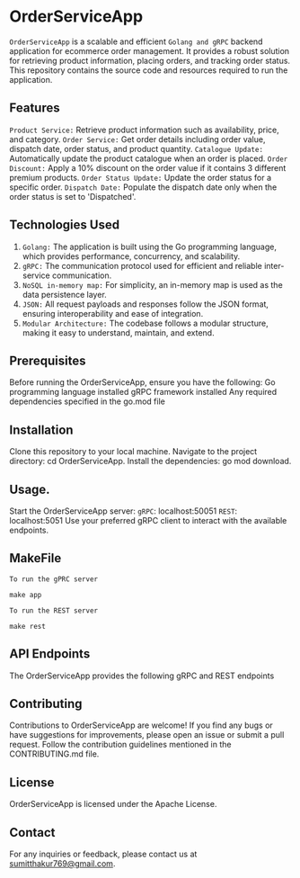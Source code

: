 # OrderServiceApp

`OrderServiceApp` is a scalable and efficient `Golang and gRPC` backend application for ecommerce order management. It provides a robust solution for retrieving product information, placing orders, and tracking order status. This repository contains the source code and resources required to run the application.

## Features

`Product Service:` Retrieve product information such as availability, price, and category.
`Order Service:` Get order details including order value, dispatch date, order status, and product quantity.
`Catalogue Update:` Automatically update the product catalogue when an order is placed.
`Order Discount:` Apply a 10% discount on the order value if it contains 3 different premium products.
`Order Status Update:` Update the order status for a specific order.
`Dispatch Date:` Populate the dispatch date only when the order status is set to 'Dispatched'.


## Technologies Used

1. `Golang:` The application is built using the Go programming language, which provides performance, concurrency, and scalability.
2. `gRPC:` The communication protocol used for efficient and reliable inter-service communication.
3. `NoSQL in-memory map:` For simplicity, an in-memory map is used as the data persistence layer.
4. `JSON:` All request payloads and responses follow the JSON format, ensuring interoperability and ease of integration.
5. `Modular Architecture:` The codebase follows a modular structure, making it easy to understand, maintain, and extend.

## Prerequisites

Before running the OrderServiceApp, ensure you have the following:
Go programming language installed 
gRPC framework installed
Any required dependencies specified in the go.mod file

## Installation
Clone this repository to your local machine.
Navigate to the project directory: cd OrderServiceApp.
Install the dependencies: go mod download.

## Usage.
Start the OrderServiceApp server:
`gRPC`: localhost:50051
`REST`: localhost:5051
Use your preferred gRPC client to interact with the available endpoints.

## MakeFile
`To run the gPRC server`

```
make app 
```

`To run the REST server`

```
make rest
```

## API Endpoints
The OrderServiceApp provides the following gRPC  and REST endpoints 

## Contributing
Contributions to OrderServiceApp are welcome! If you find any bugs or have suggestions for improvements, please open an issue or submit a pull request. Follow the contribution guidelines mentioned in the CONTRIBUTING.md file.

## License
OrderServiceApp is licensed under the Apache License.

## Contact
For any inquiries or feedback, please contact us at sumitthakur769@gmail.com.
